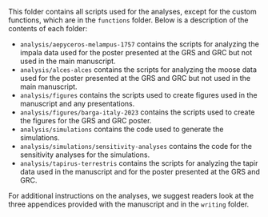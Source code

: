 This folder contains all scripts used for the analyses, except for the custom functions, which are in the `functions` folder. Below is a description of the contents of each folder:

* `analysis/aepyceros-melampus-1757` contains the scripts for analyzing the impala data used for the poster presented at the GRS and GRC but not used in the main manuscript.
* `analysis/alces-alces` contains the scripts for analyzing the moose data used for the poster presented at the GRS and GRC but not used in the main manuscript.
* `analysis/figures` contains the scripts used to create figures used in the manuscript and any presentations.
* `analysis/figures/barga-italy-2023` contains the scripts used to create the figures for the GRS and GRC poster.
* `analysis/simulations` contains the code used to generate the simulations.
* `analysis/simulations/sensitivity-analyses` contains the code for the sensitivity analyses for the simulations.
* `analysis/tapirus-terrestris` contains the scripts for analyzing the tapir data used in the manuscript and for the poster presented at the GRS and GRC.

For additional instructions on the analyses, we suggest readers look at the three appendices provided with the manuscript and in the `writing` folder.
